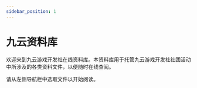 ```yaml
---
sidebar_position: 1
---
```


# 九云资料库

欢迎来到九云游戏开发社在线资料库。本资料库用于托管九云游戏开发社社团活动中所涉及的各类资料文件，以便随时在线查阅。

请从左侧导航栏中选取文件以开始阅读。
